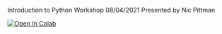Introduction to Python Workshop 08/04/2021 Presented by Nic Pittman

[![Open In Colab](https://colab.research.google.com/assets/colab-badge.svg)](https://colab.research.google.com/github/datatas/DT-introduction-to-scientific-python/blob/main/Introduction_to_scientific_python.ipynb)
